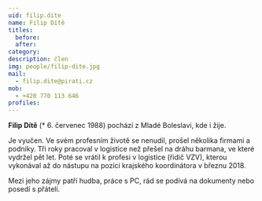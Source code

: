 ```yaml
---
uid: filip.dite
name: Filip Dítě
titles:
  before: 
  after:
category:
description: člen
img: people/filip-dite.jpg
mail:
  - filip.dite@pirati.cz
mob:
  - +420 770 113 646
profiles:
---
```


**Filip Dítě** (* 6. červenec 1988) pochází z Mladé Boleslavi, kde i žije.

Je vyučen. Ve svém profesním životě se nenudil, prošel několika firmami a podniky. Tři roky pracoval v logistice než přešel na dráhu barmana, ve které vydržel pět let. Poté se vrátil k profesi v logistice (řidič VZV), kterou vykonával až do nástupu na pozici krajského koordinátora v březnu 2018.

Mezi jeho zájmy patří hudba, práce s PC, rád se podívá na dokumenty nebo posedí s přáteli. 

